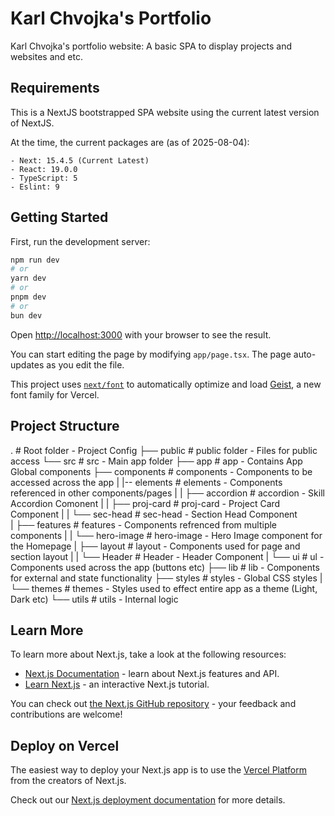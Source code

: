 # Karl Chvojka's Portfolio

Karl Chvojka's portfolio website: A basic SPA to display projects and websites and etc.

## Requirements

This is a NextJS bootstrapped SPA website using the current latest version of NextJS.

At the time, the current packages are (as of 2025-08-04):

    - Next: 15.4.5 (Current Latest)
    - React: 19.0.0
    - TypeScript: 5
    - Eslint: 9

## Getting Started

First, run the development server:

```bash
npm run dev
# or
yarn dev
# or
pnpm dev
# or
bun dev
```

Open [http://localhost:3000](http://localhost:3000) with your browser to see the result.

You can start editing the page by modifying `app/page.tsx`. The page auto-updates as you edit the file.

This project uses [`next/font`](https://nextjs.org/docs/app/building-your-application/optimizing/fonts) to automatically optimize and load [Geist](https://vercel.com/font), a new font family for Vercel.

## Project Structure

.                               # Root folder - Project Config
├── public                      # public folder - Files for public access
└── src                         # src - Main app folder
    ├── app                     # app - Contains App Global components
    ├── components              # components - Components to be accessed across the app
    |   |-- elements            # elements - Components referenced in other components/pages
    |   |   ├── accordion       # accordion - Skill Accordion Comonent
    |   |   ├── proj-card       # proj-card - Project Card Component
    |   |   └── sec-head        # sec-head - Section Head Component   
    |   ├── features            # features - Components refrenced from multiple components
    |   |   └── hero-image      # hero-image - Hero Image component for the Homepage
    |   ├── layout              # layout - Components used for page and section layout
    |   |   └── Header          # Header - Header Component
    |   └── ui                  # ul - Components used across the app (buttons etc)
    ├── lib                     # lib - Components for external and state functionality
    ├── styles                  # styles - Global CSS styles
    |   └── themes              # themes - Styles used to effect entire app as a theme (Light, Dark etc)
    └── utils                   # utils - Internal logic

## Learn More

To learn more about Next.js, take a look at the following resources:

- [Next.js Documentation](https://nextjs.org/docs) - learn about Next.js features and API.
- [Learn Next.js](https://nextjs.org/learn) - an interactive Next.js tutorial.

You can check out [the Next.js GitHub repository](https://github.com/vercel/next.js) - your feedback and contributions are welcome!

## Deploy on Vercel

The easiest way to deploy your Next.js app is to use the [Vercel Platform](https://vercel.com/new?utm_medium=default-template&filter=next.js&utm_source=create-next-app&utm_campaign=create-next-app-readme) from the creators of Next.js.

Check out our [Next.js deployment documentation](https://nextjs.org/docs/app/building-your-application/deploying) for more details.
